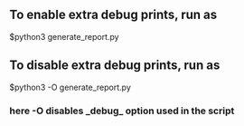 
## To enable extra debug prints, run as
$python3 generate_report.py

## To disable extra debug prints, run as
$python3 -O generate_report.py
### here -O disables \_debug_ option used in the script
